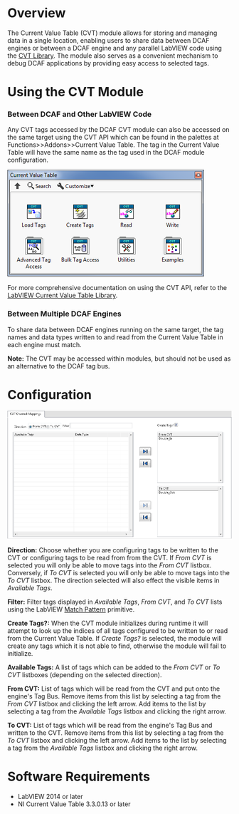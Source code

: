 # Overview

The Current Value Table (CVT) module allows for storing and managing data in a single location, enabling users to share data between DCAF engines or between a DCAF engine and any parallel LabVIEW code using the [CVT Library](https://forums.ni.com/t5/Reference-Design-Content/LabVIEW-Current-Value-Table-CVT-Library/ta-p/3514251). The module also serves as a convenient mechanism to debug DCAF applications by providing easy access to selected tags.

# Using the CVT Module

### Between DCAF and Other LabVIEW Code

Any CVT tags accessed by the DCAF CVT module can also be accessed on the same target using the CVT API which can be found in the palettes at Functions>>Addons>>Current Value Table. The tag in the Current Value Table will have the same name as the tag used in the DCAF module configuration.

![CVT_API](Documentation/Images/CVT_API.png)

For more comprehensive documentation on using the CVT API, refer to the [LabVIEW Current Value Table Library](http://forums.ni.com/t5/Reference-Design-Content/LabVIEW-Current-Value-Table-CVT-Library/ta-p/3514251).

### Between Multiple DCAF Engines

To share data between DCAF engines running on the same target, the tag names and data types written to and read from the Current Value Table in each engine must match.

**Note:** The CVT may be accessed within modules, but should not be used as an alternative to the DCAF tag bus.

# Configuration

![Configuration](Documentation/Images/Configuration.png)

**Direction:** Choose whether you are configuring tags to be written to the CVT or configuring tags to be read from from the CVT. If *From CVT* is selected you will only be able to move tags into the *From CVT* listbox. Conversely, if *To CVT* is selected you will only be able to move tags into the *To CVT* listbox. The direction selected will also effect the visible items in *Available Tags*.

**Filter:** Filter tags displayed in *Available Tags*, *From CVT*, and *To CVT* lists using the LabVIEW [Match Pattern](http://zone.ni.com/reference/en-XX/help/371361L-01/glang/match_pattern/) primitive.

**Create Tags?:** When the CVT module initializes during runtime it will attempt to look up the indices of all tags configured to be written to or read from the Current Value Table. If *Create Tags?* is selected, the module will create any tags which it is not able to find, otherwise the module will fail to initialize.

**Available Tags:** A list of tags which can be added to the *From CVT* or *To CVT* listboxes (depending on the selected direction).

**From CVT:** List of tags which will be read from the CVT and put onto the engine's Tag Bus. Remove items from this list by selecting a tag from the *From CVT* listbox and clicking the left arrow. Add items to the list by selecting a tag from the *Available Tags* listbox and clicking the right arrow.

**To CVT:** List of tags which will be read from the engine's Tag Bus and written to the CVT. Remove items from this list by selecting a tag from the *To CVT* listbox and clicking the left arrow. Add items to the list by selecting a tag from the *Available Tags* listbox and clicking the right arrow.

# Software Requirements

+   LabVIEW 2014 or later
+   NI Current Value Table 3.3.0.13 or later
